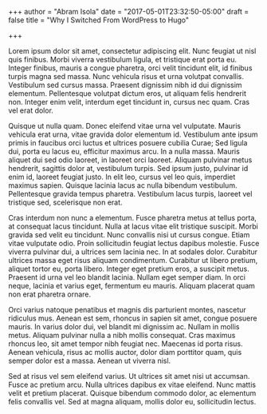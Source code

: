 +++
author = "Abram Isola"
date = "2017-05-01T23:32:50-05:00"
draft = false
title = "Why I Switched From WordPress to Hugo"

+++

Lorem ipsum dolor sit amet, consectetur adipiscing elit. Nunc feugiat ut nisl quis finibus. Morbi viverra vestibulum ligula, et tristique erat porta eu. Integer finibus, mauris a congue pharetra, orci velit tincidunt elit, id finibus turpis magna sed massa. Nunc vehicula risus et urna volutpat convallis. Vestibulum sed cursus massa. Praesent dignissim nibh id dui dignissim elementum. Pellentesque volutpat dictum eros, ut aliquam felis hendrerit non. Integer enim velit, interdum eget tincidunt in, cursus nec quam. Cras vel erat dolor.

Quisque ut nulla quam. Donec eleifend vitae urna vel vulputate. Mauris vehicula erat urna, vitae gravida dolor elementum id. Vestibulum ante ipsum primis in faucibus orci luctus et ultrices posuere cubilia Curae; Sed ligula dui, porta eu lacus eu, efficitur maximus arcu. In a nulla massa. Mauris aliquet dui sed odio laoreet, in laoreet orci laoreet. Aliquam pulvinar metus hendrerit, sagittis dolor at, vestibulum turpis. Sed ipsum justo, pulvinar id enim id, laoreet feugiat justo. In elit leo, cursus vel leo quis, imperdiet maximus sapien. Quisque lacinia lacus ac nulla bibendum vestibulum. Pellentesque gravida tempus pharetra. Vestibulum lacus turpis, laoreet vel tristique sed, scelerisque non erat.

Cras interdum non nunc a elementum. Fusce pharetra metus at tellus porta, at consequat lacus tincidunt. Nulla at lacus vitae elit tristique suscipit. Morbi gravida sed velit eu tincidunt. Nunc convallis nisi ut cursus congue. Etiam vitae vulputate odio. Proin sollicitudin feugiat lectus dapibus molestie. Fusce viverra pulvinar dui, a ultrices sem lacinia nec. In at sodales dolor. Curabitur ultrices massa eget risus aliquam condimentum. Curabitur ut libero pretium, aliquet tortor eu, porta libero. Integer eget pretium eros, a suscipit metus. Praesent id urna vel leo blandit lacinia. Nullam eget semper diam. In orci neque, lacinia et varius eget, fermentum eu mauris. Aliquam placerat quam non erat pharetra ornare.

Orci varius natoque penatibus et magnis dis parturient montes, nascetur ridiculus mus. Aenean est sem, rhoncus in sapien sit amet, congue posuere mauris. In varius dolor dui, vel blandit mi dignissim ac. Nullam in mollis metus. Aliquam pulvinar nulla a nibh mollis consequat. Cras maximus rhoncus leo, sit amet tempor nibh feugiat nec. Maecenas id porta risus. Aenean vehicula, risus ac mollis auctor, dolor diam porttitor quam, quis semper dolor est a massa. Aenean ut viverra nisl.

Sed at risus vel sem eleifend varius. Ut ultrices sit amet nisi ut accumsan. Fusce ac pretium arcu. Nulla ultrices dapibus ex vitae eleifend. Nunc mattis velit et pretium placerat. Quisque bibendum commodo dolor, ac elementum felis convallis vel. Sed at magna aliquam, mollis dolor eu, sollicitudin lectus.
